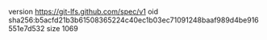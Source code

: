 version https://git-lfs.github.com/spec/v1
oid sha256:b5acfd21b3b61508365224c40ec1b03ec71091248baaf989d4be916551e7d532
size 1069
